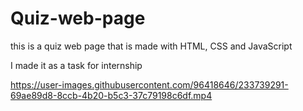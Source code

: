 # Quiz-web-page
this is a quiz web page that is made with HTML, CSS and JavaScript

I made it as a task for internship



https://user-images.githubusercontent.com/96418646/233739291-69ae89d8-8ccb-4b20-b5c3-37c79198c6df.mp4


